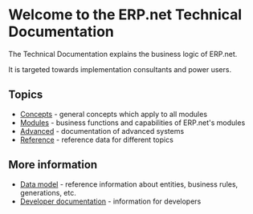 # Welcome to the ERP.net Technical Documentation

The Technical Documentation explains the business logic of ERP.net.

It is targeted towards implementation consultants and power users.

## Topics

- [Concepts](./concepts/index.md) - general concepts which apply to all modules
- [Modules](.modules/index.md) - business functions and capabilities of ERP.net's modules
- [Advanced](./advanced/index.md) - documentation of advanced systems
- [Reference](./reference/index.md) - reference data for different topics

## More information

- [Data model](https://erpnetdocs.github.io/model) - reference information about entities, business rules, generations, etc.
- [Developer documentation](https://erpnetdocs.github.io/dev) - information for developers
